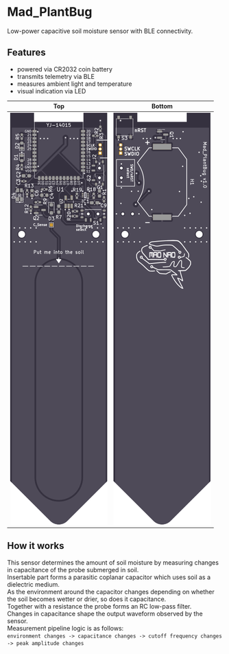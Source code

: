# Mad_PlantBug

Low-power capacitive soil moisture sensor with BLE connectivity.

## Features

* powered via CR2032 coin battery
* transmits telemetry via BLE
* measures ambient light and temperature
* visual indication via LED

Top             |  Bottom
:-------------------------:|:-------------------------:
![](pictures/top.svg)  |  ![](pictures/bottom.svg)

## How it works

This sensor determines the amount of soil moisture by measuring changes in capacitance of the probe submerged in soil.\
Insertable part forms a parasitic coplanar capacitor which uses soil as a dielectric medium.\
As the environment around the capacitor changes depending on whether the soil becomes wetter or drier, so does it capacitance.\
Together with a resistance the probe forms an RC low-pass filter.\
Changes in capacitance shape the output waveform observed by the sensor.
\
Measurement pipeline logic is as follows:\
`environment changes -> capacitance changes -> cutoff frequency changes -> peak amplitude changes`
